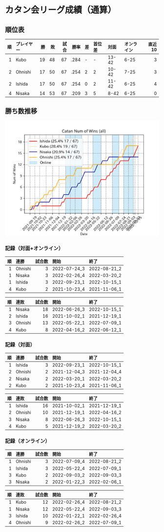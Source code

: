 # カタン会リーグ成績（通算）
## 順位表
|   順 | プレイヤー   |   勝 |   敗 |   試合 |    勝率 | 差   | 首位差   | 対面    | オンライン   |   直近10 |
|----:|:--------|----:|----:|-----:|------:|:----|:------|:------|:--------|-------:|
|   1 | Kubo    |  19 |  48 |   67 | .284 | -   | -     | 13-42 | 6-25    |      3 |
|   2 | Ohnishi |  17 |  50 |   67 | .254 | 2   | 2     | 10-42 | 7-25    |      3 |
|   2 | Ishida  |  17 |  50 |   67 | .254 | 0   | 2     | 11-42 | 6-25    |      4 |
|   4 | Nisaka  |  14 |  53 |   67 | .209 | 3   | 5     | 8-42  | 6-25    |      0 |
## 勝ち数推移
![graph](./wnums_all.png)
### 記録（対面+オンライン）
|   順 | 連勝      |   試合数 | 開始           | 終了           |
|----:|:--------|------:|:-------------|:-------------|
|   1 | Ohnishi |     3 | 2022-07-24_3 | 2022-08-21_2 |
|   1 | Nisaka  |     3 | 2022-02-26_4 | 2022-03-20_2 |
|   1 | Ishida  |     3 | 2022-09-23_1 | 2022-10-15_1 |
|   4 | Kubo    |     2 | 2021-10-23_4 | 2021-11-06_1 |  

|   順 | 連敗      |   試合数 | 開始           | 終了           |
|----:|:--------|------:|:-------------|:-------------|
|   1 | Nisaka  |    18 | 2022-06-26_3 | 2022-10-15_1 |
|   2 | Ishida  |    16 | 2021-10-02_1 | 2021-12-19_1 |
|   3 | Ohnishi |    13 | 2022-05-22_1 | 2022-07-09_1 |
|   4 | Kubo    |     8 | 2022-04-16_2 | 2022-06-12_1 |
### 記録（対面）
|   順 | 連勝      |   試合数 | 開始           | 終了           |
|----:|:--------|------:|:-------------|:-------------|
|   1 | Ishida  |     3 | 2022-09-23_1 | 2022-10-15_1 |
|   2 | Ohnishi |     2 | 2021-12-04_3 | 2021-12-04_4 |
|   2 | Nisaka  |     2 | 2022-03-20_1 | 2022-03-20_2 |
|   2 | Kubo    |     2 | 2021-10-23_4 | 2021-11-06_1 |  

|   順 | 連敗      |   試合数 | 開始           | 終了           |
|----:|:--------|------:|:-------------|:-------------|
|   1 | Ishida  |    16 | 2021-10-02_1 | 2021-12-19_1 |
|   2 | Ohnishi |    10 | 2021-12-19_1 | 2022-04-16_2 |
|   3 | Nisaka  |     8 | 2022-06-26_3 | 2022-10-15_1 |
|   4 | Kubo    |     5 | 2021-12-19_2 | 2022-03-20_2 |
### 記録（オンライン）
|   順 | 連勝      |   試合数 | 開始           | 終了           |
|----:|:--------|------:|:-------------|:-------------|
|   1 | Ohnishi |     3 | 2022-07-09_4 | 2022-08-21_2 |
|   1 | Ishida  |     3 | 2022-05-22_4 | 2022-07-09_1 |
|   3 | Kubo    |     2 | 2022-09-03_2 | 2022-09-03_3 |
|   3 | Nisaka  |     2 | 2022-01-22_3 | 2022-02-06_1 |  

|   順 | 連敗      |   試合数 | 開始           | 終了           |
|----:|:--------|------:|:-------------|:-------------|
|   1 | Kubo    |    12 | 2022-02-26_4 | 2022-08-21_2 |
|   1 | Nisaka  |    12 | 2022-05-22_4 | 2022-09-03_3 |
|   3 | Ishida  |    10 | 2022-01-22_1 | 2022-02-26_4 |
|   4 | Ohnishi |     9 | 2022-02-26_2 | 2022-07-09_1 |

